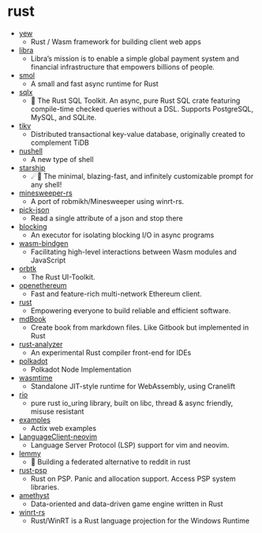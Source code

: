 # rust
- [yew](https://github.com/yewstack/yew)
  - Rust / Wasm framework for building client web apps
- [libra](https://github.com/libra/libra)
  - Libra’s mission is to enable a simple global payment system and financial infrastructure that empowers billions of people.
- [smol](https://github.com/stjepang/smol)
  - A small and fast async runtime for Rust
- [sqlx](https://github.com/launchbadge/sqlx)
  - 🧰 The Rust SQL Toolkit. An async, pure Rust SQL crate featuring compile-time checked queries without a DSL. Supports PostgreSQL, MySQL, and SQLite.
- [tikv](https://github.com/tikv/tikv)
  - Distributed transactional key-value database, originally created to complement TiDB
- [nushell](https://github.com/nushell/nushell)
  - A new type of shell
- [starship](https://github.com/starship/starship)
  - ☄🌌️ The minimal, blazing-fast, and infinitely customizable prompt for any shell!
- [minesweeper-rs](https://github.com/robmikh/minesweeper-rs)
  - A port of robmikh/Minesweeper using winrt-rs.
- [pick-json](https://github.com/GerardRodes/pick-json)
  - Read a single attribute of a json and stop there
- [blocking](https://github.com/stjepang/blocking)
  - An executor for isolating blocking I/O in async programs
- [wasm-bindgen](https://github.com/rustwasm/wasm-bindgen)
  - Facilitating high-level interactions between Wasm modules and JavaScript
- [orbtk](https://github.com/redox-os/orbtk)
  - The Rust UI-Toolkit.
- [openethereum](https://github.com/openethereum/openethereum)
  - Fast and feature-rich multi-network Ethereum client.
- [rust](https://github.com/rust-lang/rust)
  - Empowering everyone to build reliable and efficient software.
- [mdBook](https://github.com/rust-lang/mdBook)
  - Create book from markdown files. Like Gitbook but implemented in Rust
- [rust-analyzer](https://github.com/rust-analyzer/rust-analyzer)
  - An experimental Rust compiler front-end for IDEs
- [polkadot](https://github.com/paritytech/polkadot)
  - Polkadot Node Implementation
- [wasmtime](https://github.com/bytecodealliance/wasmtime)
  - Standalone JIT-style runtime for WebAssembly, using Cranelift
- [rio](https://github.com/spacejam/rio)
  - pure rust io_uring library, built on libc, thread & async friendly, misuse resistant
- [examples](https://github.com/actix/examples)
  - Actix web examples
- [LanguageClient-neovim](https://github.com/autozimu/LanguageClient-neovim)
  - Language Server Protocol (LSP) support for vim and neovim.
- [lemmy](https://github.com/LemmyNet/lemmy)
  - 🐀 Building a federated alternative to reddit in rust
- [rust-psp](https://github.com/overdrivenpotato/rust-psp)
  - Rust on PSP. Panic and allocation support. Access PSP system libraries.
- [amethyst](https://github.com/amethyst/amethyst)
  - Data-oriented and data-driven game engine written in Rust
- [winrt-rs](https://github.com/microsoft/winrt-rs)
  - Rust/WinRT is a Rust language projection for the Windows Runtime
